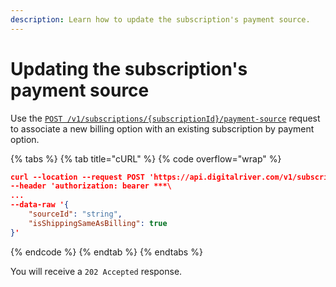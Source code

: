 ```yaml
---
description: Learn how to update the subscription's payment source.
---
```


# Updating the subscription's payment source

Use the [`POST /v1/subscriptions/{subscriptionId}/payment-source`](https://www.digitalriver.com/docs/commerce-admin-api/#tag/Payment/operation/updatePaymentSource) request to associate a new billing option with an existing subscription by payment option.&#x20;

{% tabs %}
{% tab title="cURL" %}
{% code overflow="wrap" %}
```json
curl --location --request POST 'https://api.digitalriver.com/v1/subscriptions/{subscriptionId}>/payment-source' \
--header 'authorization: bearer ***\
...
--data-raw '{
    "sourceId": "string",
    "isShippingSameAsBilling": true
}'
```
{% endcode %}
{% endtab %}
{% endtabs %}

You will receive a `202 Accepted` response.
